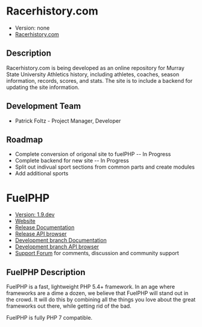 # Racerhistory.com

- Version: none
- [Racerhistory.com](https://new.racerhistory.com/)

## Description

Racerhistory.com is being developed as an online repository for Murray State University Athletics history, including athletes, coaches, season information, records, scores, and stats. The site is to include a backend for updating the site information.

## Development Team

- Patrick Foltz - Project Manager, Developer

## Roadmap

- Complete conversion of origonal site to fuelPHP -- In Progress
- Complete backend for new site -- In Progress
- Split out indivual sport sections from common parts and create modules
- Add additional sports

# FuelPHP

- [Version: 1.9.dev](https://github.com/fuel/fuel/tree/1.9/develop)
- [Website](https://fuelphp.com/)
- [Release Documentation](https://fuelphp.com/docs)
- [Release API browser](https://fuelphp.com/api)
- [Development branch Documentation](https://fuelphp.com/dev-docs)
- [Development branch API browser](https://fuelphp.com/dev-api)
- [Support Forum](https://forums.fuelphp.com) for comments, discussion and community support

## FuelPHP Description

FuelPHP is a fast, lightweight PHP 5.4+ framework. In an age where frameworks are a dime a dozen, we believe that FuelPHP will stand out in the crowd. It will do this by combining all the things you love about the great frameworks out there, while getting rid of the bad.

FuelPHP is fully PHP 7 compatible.
